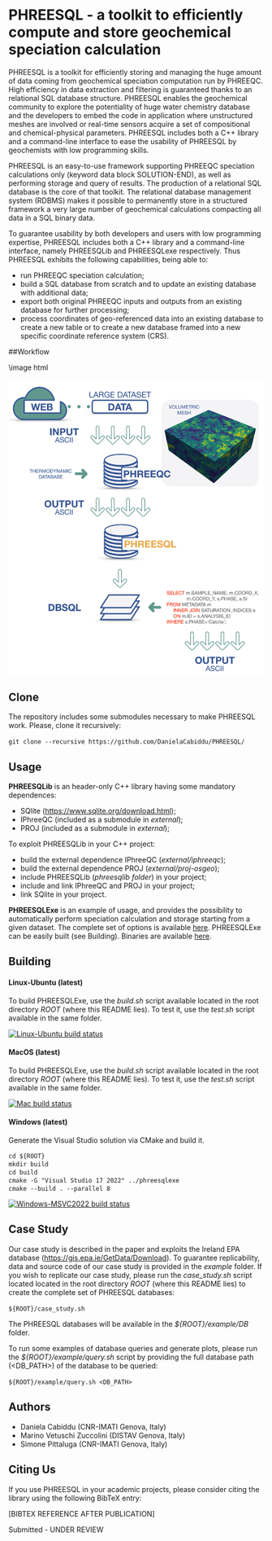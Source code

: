# PHREESQL - a toolkit to efficiently compute and store geochemical speciation calculation

PHREESQL is a toolkit for efficiently storing and managing the huge amount of data coming from geochemical speciation computation run by PHREEQC. High efficiency in data extraction and filtering is guaranteed thanks to an relational SQL database structure. PHREESQL enables the geochemical community to explore the potentiality of huge water chemistry database and the developers to embed the code in application where unstructured meshes are involved or real-time sensors acquire a set of compositional and chemical-physical parameters. PHREESQL includes both a C++ library and a command-line interface to ease the usability of PHREESQL by geochemists with low programming skills.

PHREESQL is an easy-to-use framework supporting PHREEQC speciation calculations only (keyword data block SOLUTION-END), as well as performing storage and query of results. The production of a relational SQL database is the core of that toolkit. The relational database management system (RDBMS) makes it possible to permanently store in a structured framework a very large number of geochemical calculations compacting all data in a SQL binary data.

To guarantee usability by both developers and users with low programming expertise, PHREESQL includes both a C++ library and a command-line interface, namely PHREESQLib and PHREESQLexe respectively. Thus PHREESQL exhibits the following capabilities, being able to:
- run PHREEQC speciation calculation;
- build a SQL database from scratch and to update an existing database with additional data;
- export both original PHREEQC inputs and outputs from an existing database for further processing;
- process coordinates of geo-referenced data into an existing database to create a new table or to create a new database framed into a new specific coordinate reference system (CRS).

##Workflow

\image html <p align="center"><img src="./images/phreesql-workflow.png"></p>

## Clone

The repository includes some submodules necessary to make PHREESQL work. Please, clone it recursively:

`git clone --recursive https://github.com/DanielaCabiddu/PHREESQL/`

## Usage

**PHREESQLib** is an header-only C++ library having some mandatory dependences:

- SQlite (https://www.sqlite.org/download.html);
- IPhreeQC (included as a submodule in *external*);
- PROJ (included as a submodule in *external*);

To exploit PHREESQLib in your C++ project:
- build the external dependence IPhreeQC (*external/iphreeqc*);
- build the external dependence PROJ (*external/proj-osgeo*);
- include PHREESQLib (*phreesqlib folder*) in your project;
- include and link IPhreeQC and PROJ in your project;
- link SQlite in your project.

**PHREESQLExe** is an example of usage, and provides the possibility to automatically perform speciation calculation and storage starting from a given dataset. The complete set of options is available [here](https://github.com/DanielaCabiddu/PHREESQL/blob/main/docs/command_line_args.png). PHREESQLExe can be easily built (see Building).
Binaries are available [here](https://github.com/DanielaCabiddu/PHREESQL/releases).


## Building

#### Linux-Ubuntu (latest) 
To build PHREESQLExe, use the *build.sh* script available located in the root directory *ROOT* (where this README lies).
To test it, use the *test.sh* script available in the same folder.

[![Linux-Ubuntu build status](https://github.com/DanielaCabiddu/PHREESQL/actions/workflows/ubuntu.yml/badge.svg)](https://github.com/DanielaCabiddu/PHREESQL/actions/workflows/ubuntu.yml)

#### MacOS (latest)

To build PHREESQLExe, use the *build.sh* script available located in the root directory *ROOT* (where this README lies).
To test it, use the *test.sh* script available in the same folder.

[![Mac build status](https://github.com/DanielaCabiddu/PHREESQL/actions/workflows/macos.yml/badge.svg)](https://github.com/DanielaCabiddu/PHREESQL/actions/workflows/macos.yml)

#### Windows (latest) 
Generate the Visual Studio solution via CMake and build it.

```
cd ${ROOT} 
mkdir build  
cd build
cmake -G "Visual Studio 17 2022" ../phreesqlexe
cmake --build . --parallel 8
```

[![Windows-MSVC2022 build status](https://github.com/DanielaCabiddu/PHREESQL/actions/workflows/windows.yml/badge.svg)](https://github.com/DanielaCabiddu/PHREESQL/actions/workflows/windows.yml)

## Case Study
Our case study is described in the paper and exploits the Ireland EPA database (https://gis.epa.ie/GetData/Download). To guarantee replicability, data and source code of our case study is provided in the *example* folder.
If you wish to replicate our case study, please run the *case_study.sh* script located located in the root directory *ROOT* (where this README lies) to create the complete set of PHREESQL databases:

`${ROOT}/case_study.sh`

The PHREESQL databases will be available in the *${ROOT}/example/DB* folder.

To run some examples of database queries and generate plots, please run the *${ROOT}/example/query.sh* script by providing the full database path (<DB_PATH>) of the database to be queried: 

`${ROOT}/example/query.sh <DB_PATH>`

## Authors

- Daniela Cabiddu (CNR-IMATI Genova, Italy)
- Marino Vetuschi Zuccolini (DISTAV Genova, Italy)
- Simone Pittaluga (CNR-IMATI Genova, Italy)

## Citing Us

If you use PHREESQL in your academic projects, please consider citing the library using the following BibTeX entry:

[BIBTEX REFERENCE AFTER PUBLICATION]

Submitted - UNDER REVIEW
